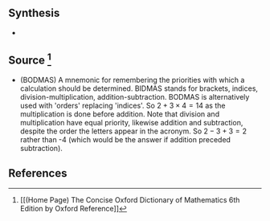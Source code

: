 ## Synthesis
- 
## Source [^1]
- (BODMAS) A mnemonic for remembering the priorities with which a calculation should be determined. BIDMAS stands for brackets, indices, division-multiplication, addition-subtraction. BODMAS is alternatively used with 'orders' replacing 'indices'. So $2+3 \times 4=14$ as the multiplication is done before addition. Note that division and multiplication have equal priority, likewise addition and subtraction, despite the order the letters appear in the acronym. So $2-3+3=2$ rather than -4 (which would be the answer if addition preceded subtraction).
## References

[^1]: [[(Home Page) The Concise Oxford Dictionary of Mathematics 6th Edition by Oxford Reference]]